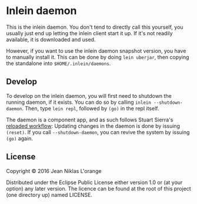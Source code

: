 # Inlein daemon

This is the inlein daemon. You don't tend to directly call this yourself, you
usually just end up letting the inlein client start it up. If it's not readily
available, it is downloaded and used.

However, if you want to use the inlein daemon snapshot version, you have to
manually install it. This can be done by doing `lein uberjar`, then copying the
standalone into `$HOME/.inlein/daemons`.

## Develop

To develop on the inlein daemon, you will first need to shutdown the running
daemon, if it exists. You can do so by calling `inlein --shutdown-daemon`. Then,
type `lein repl`, followed by `(go)` in the repl itself.

The daemon is a component app, and as such follows Stuart Sierra's
[reloaded workflow](http://thinkrelevance.com/blog/2013/06/04/clojure-workflow-reloaded):
Updating changes in the daemon is done by issuing `(reset)`. If you call
`--shutdown-daemon`, you can revive the system by issuing `(go)` again.

## License

Copyright © 2016 Jean Niklas L'orange

Distributed under the Eclipse Public License either version 1.0 or (at your
option) any later version. The licence can be found at the root of this project
(one directory up) named LICENSE.
